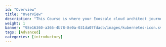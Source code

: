 ```yaml
---
id: "Overview"
title: "Overview"
description: "This Course is where your Exoscale cloud architect journey begins It will help you learn the core technical concepts, dive into networking components and configuration, and introduce you to critical cloud topics."
weight: 1
banner: "98e16360-a366-4b78-8e0a-031da07fdacb/images/kubernetes-icon.svg"
tags: [Advanced]
categories: [introductory]
---
```

